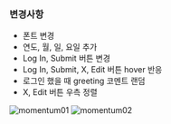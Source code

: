 ### 변경사항

- 폰트 변경
- 연도, 월, 일, 요일 추가
- Log In, Submit 버튼 변경
- Log In, Submit, X, Edit 버튼 hover 반응
- 로그인 했을 때 greeting 코멘트 랜덤
- X, Edit 버튼 우측 정렬

![momentum01](https://github.com/seoooa/12TH-JS-MOMENTUM/assets/102460668/1f405bb6-5861-41f5-b335-b321c028f96e)
![momentum02](https://github.com/seoooa/12TH-JS-MOMENTUM/assets/102460668/ab973821-8a6c-42c6-8bcf-31c4b424a989)
